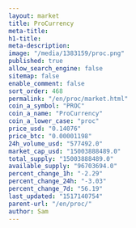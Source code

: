 ```yaml
---
layout: market
title: ProCurrency
meta-title: 
h1-title: 
meta-description: 
image: "/media/1383159/proc.png"
published: true
allow_search_engine: false
sitemap: false
enable_comment: false
sort_order: 468
permalink: "/en/proc/market.html"
coin_a_symbol: "PROC"
coin_a_name: "ProCurrency"
coin_a_lower_case: "proc"
price_usd: "0.14076"
price_btc: "0.00001198"
24h_volume_usd: "577492.0"
market_cap_usd: "15003888489.0"
total_supply: "15003888489.0"
available_supply: "96703694.0"
percent_change_1h: "-2.29"
percent_change_24h: "-3.03"
percent_change_7d: "56.19"
last_updated: "1517140754"
parent-url: "/en/proc/"
author: Sam
---
```


